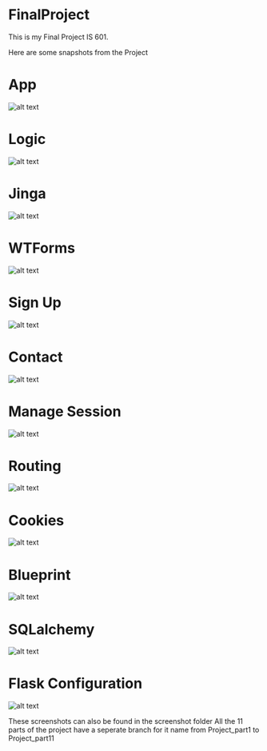 # FinalProject

This is my Final Project IS 601.

Here are some snapshots from the Project

# App
![alt text](https://github.com/Pa1710/FinalProject/blob/main/Screenshots/app%20(2).png)

# Logic
![alt text](https://github.com/Pa1710/FinalProject/blob/main/Screenshots/Logic.png)

# Jinga
![alt text](https://github.com/Pa1710/FinalProject/blob/main/Screenshots/Jinga(1).jpg)

# WTForms
![alt text](https://github.com/Pa1710/FinalProject/blob/main/Screenshots/Wtfform.jpg)

# Sign Up
![alt text](https://github.com/Pa1710/FinalProject/blob/main/Screenshots/Contact.jpg)

# Contact
![alt text](https://github.com/Pa1710/FinalProject/blob/main/Screenshots/Signup%20page.jpg)

# Manage Session
![alt text](https://github.com/Pa1710/FinalProject/blob/main/Screenshots/Manage%20Session.png)

# Routing
![alt text](https://github.com/Pa1710/FinalProject/blob/main/Screenshots/Routing.jpg)

# Cookies
![alt text](https://github.com/Pa1710/FinalProject/blob/main/Screenshots/Cookies.jpg)

# Blueprint
![alt text](https://github.com/Pa1710/FinalProject/blob/main/Screenshots/Blueprint(1).jpg)

# SQLalchemy
![alt text](https://github.com/Pa1710/FinalProject/blob/main/Screenshots/SQlalchemy.jpg)

# Flask Configuration
![alt text](https://github.com/Pa1710/FinalProject/blob/main/Screenshots/Configuration.png)

These screenshots can also be found in the screenshot folder
All the 11 parts of the project have a seperate branch for it name from Project_part1 to Project_part11















